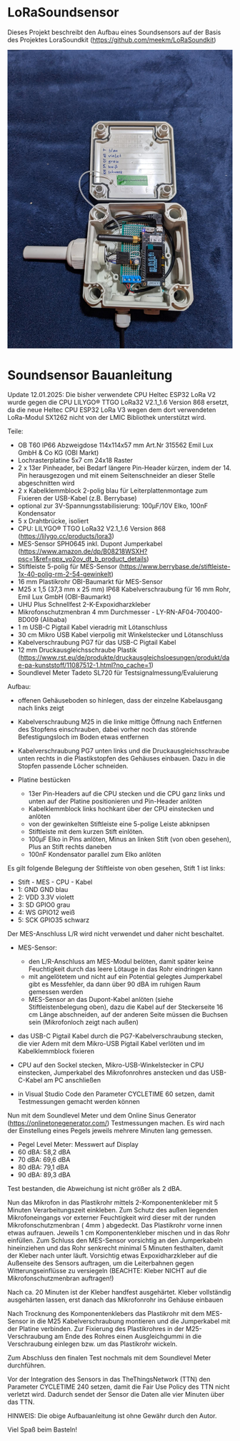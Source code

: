 # LoRaSoundsensor

Dieses Projekt beschreibt den Aufbau eines Soundsensors auf der Basis des Projektes LoraSoundkit (https://github.com/meekm/LoRaSoundkit)

![alt text](https://github.com/CargoBikoMeter/LoRaSoundsensor/blob/main/AKIOT-Soundsensor-2025--002.jpeg)

Soundsensor Bauanleitung
========================
Update 12.01.2025: Die bisher verwendete CPU Heltec ESP32 LoRa V2 wurde gegen die CPU LILYGO® TTGO LoRa32 V2.1_1.6 Version 868 ersetzt, da die neue Heltec CPU ESP32 LoRa V3 wegen dem dort verwendeten LoRa-Modul SX1262 nicht von der LMIC Bibliothek unterstützt wird.

Teile:
- OB T60 IP66 Abzweigdose 114x114x57 mm Art.Nr 315562 Emil Lux GmbH & Co KG (OBI Markt)
- Lochrasterplatine 5x7 cm 24x18 Raster
- 2 x 13er Pinheader, bei Bedarf längere Pin-Header kürzen, indem der 14. Pin herausgezogen und mit einem Seitenschneider an dieser Stelle abgeschnitten wird
- 2 x Kabelklemmblock 2-polig blau für Leiterplattenmontage zum Fixieren der USB-Kabel (z.B. Berrybase)
- optional zur 3V-Spannungsstabilisierung: 100µF/10V Elko, 100nF Kondensator
- 5 x Drahtbrücke, isoliert
- CPU: LILYGO® TTGO LoRa32 V2.1_1.6 Version 868 (https://lilygo.cc/products/lora3)
- MES-Sensor SPH0645 inkl. Dupont Jumperkabel (https://www.amazon.de/dp/B08218WSXH?psc=1&ref=ppx_yo2ov_dt_b_product_details)
- Stiftleiste 5-polig für MES-Sensor (https://www.berrybase.de/stiftleiste-1x-40-polig-rm-2-54-gewinkelt)
- 16 mm Plastikrohr OBI-Baumarkt für MES-Sensor 
- M25 x 1,5 (37,3 mm x 25 mm) IP68 Kabelverschraubung für 16 mm Rohr, Emil Lux GmbH (OBI-Baumarkt)
- UHU Plus Schnellfest 2-K-Expoxidharzkleber
- Mikrofonschutzmenbran 4 mm Durchmesser - LY-RN-AF04-700400-BD009 (Alibaba)
- 1 m USB-C Pigtail Kabel vieradrig mit Lötanschluss
- 30 cm Mikro USB Kabel vierpolig mit Winkelstecker und Lötanschluss
- Kabelverschraubung PG7 für das USB-C Pigtail Kabel
- 12 mm Druckausgleichsschraube Plastik (https://www.rst.eu/de/produkte/druckausgleichsloesungen/produkt/dae-pa-kunststoff/11087512-1.html?no_cache=1)
- Soundlevel Meter Tadeto SL720 für Testsignalmessung/Evaluierung

Aufbau:
- offenen Gehäuseboden so hinlegen, dass der einzelne Kabelausgang nach links zeigt
- Kabelverschraubung M25 in die linke mittige Öffnung nach Entfernen des Stopfens einschrauben, dabei vorher noch das störende Befestigungsloch im Boden etwas entfernen
- Kabelverschraubung PG7 unten links und die Druckausgleichsschraube unten rechts in die Plastikstopfen des Gehäuses einbauen. Dazu in die Stopfen passende Löcher schneiden.

- Platine bestücken
  - 13er Pin-Headers auf die CPU stecken und die CPU ganz links und unten auf der Platine positionieren und Pin-Header anlöten
  - Kabelklemmblock links hochkant über der CPU einstecken und anlöten
  - von der gewinkelten Stiftleiste eine 5-polige Leiste abknipsen
  - Stiftleiste mit dem kurzen Stift einlöten.
  - 100µF Elko in Pins anlöten, Minus an linken Stift (von oben gesehen), Plus an Stift rechts daneben
  - 100nF Kondensator parallel zum Elko anlöten

Es gilt folgende Belegung der Stiftleiste von oben gesehen, Stift 1 ist links:
- Stift - MES - CPU - Kabel 
- 1:  GND  GND      blau
- 2:  VDD  3.3V     violett
- 3:  SD   GPIO0    grau 
- 4:  WS   GPIO12   weiß
- 5:  SCK  GPIO35   schwarz


Der MES-Anschluss L/R wird nicht verwendet und daher nicht beschaltet.
- MES-Sensor: 
  - den L/R-Anschluss am MES-Modul belöten, damit später keine Feuchtigkeit durch das leere Lötauge in das Rohr eindringen kann
  - mit angelötetem und nicht auf ein Potential gelegtes Jumperkabel gibt es Messfehler, da dann über 90 dBA im ruhigen Raum gemessen werden
  - MES-Sensor an das Dupont-Kabel anlöten (siehe Stiftleistenbelegung oben), dazu die Kabel auf der Steckerseite 16 cm Länge abschneiden, auf der anderen Seite müssen die Buchsen sein (Mikrofonloch zeigt nach außen)

- das USB-C Pigtail Kabel durch die PG7-Kabelverschraubung stecken, die vier Adern mit dem Mikro-USB Pigtail Kabel verlöten und im Kabelklemmblock fixieren
- CPU auf den Sockel stecken, Mikro-USB-Winkelstecker in CPU einstecken, Jumperkabel des Mikrofonrohres anstecken und das USB-C-Kabel am PC anschließen
- in Visual Studio Code den Parameter CYCLETIME 60 setzen, damit Testmessungen gemacht werden können

Nun mit dem Soundlevel Meter und dem Online Sinus Generator (https://onlinetonegenerator.com/) Testmessungen machen.
Es wird nach der Einstellung eines Pegels jeweils mehrere Minuten lang gemessen.

- Pegel Level Meter:        Messwert auf Display
- 60 dBA:                   58,2 dBA
- 70 dBA:                   69,6 dBA
- 80 dBA:                   79,1 dBA
- 90 dBA:                   89,3 dBA

Test bestanden, die Abweichung ist nicht größer als 2 dBA.

Nun das Mikrofon in das Plastikrohr mittels 2-Komponentenkleber mit 5 Minuten Verarbeitungszeit einkleben. Zum Schutz des außen liegenden Mikrofoneingangs vor externer Feuchtigkeit wird dieser mit der runden Mikrofonschutzmenbran ( 4mm ) abgedeckt. Das Plastikrohr vorne innen etwas aufrauen. Jeweils 1 cm Komponentenkleber mischen und in das Rohr einfüllen. Zum Schluss den MES-Sensor vorsichtig an den Jumperkabeln hineinziehen und das Rohr senkrecht minimal 5 Minuten festhalten, damit der Kleber nach unter läuft. Vorsichtig etwas Expoxidharzkleber auf die Außenseite des Sensors auftragen, um die Leiterbahnen gegen Witterungseinflüsse zu versiegeln (BEACHTE: Kleber NICHT auf die Mikrofonschutzmenbran auftragen!)

Nach ca. 20 Minuten ist der Kleber handfest ausgehärtet. Kleber vollständig ausgehärten lassen, erst danach das Mikrofonrohr ins Gehäuse einbauen
  
Nach Trocknung des Komponentenklebers das Plastikrohr mit dem MES-Sensor in die M25 Kabelverschraubung montieren und die Jumperkabel mit der Platine verbinden. Zur Fixierung des Plastikrohres in der M25-Verschraubung am Ende des Rohres einen Ausgleichgummi in die Verschraubung einlegen bzw. um das Plastikrohr wickeln.

Zum Abschluss den finalen Test nochmals mit dem Soundlevel Meter durchführen.

Vor der Integration des Sensors in das TheThingsNetwork (TTN) den Parameter CYCLETIME 240 setzen, damit die Fair Use Policy des TTN nicht verletzt wird. Dadurch sendet der Sensor die Daten alle vier Minuten über das TTN. 

HINWEIS: Die obige Aufbauanleitung ist ohne Gewähr durch den Autor. 

Viel Spaß beim Basteln!

